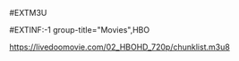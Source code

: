 #EXTM3U 

#EXTINF:-1 group-title="Movies",HBO

https://livedoomovie.com/02_HBOHD_720p/chunklist.m3u8
